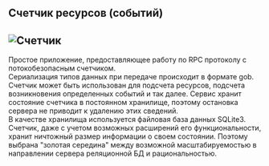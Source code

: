 ## Счетчик ресурсов (событий)

![Счетчик](https://img.icons8.com/plasticine/2x/counter.png)
----
Простое приложение, предоставляющее работу по RPC протоколу с потокобезопасным счетчиком.
<br>
Сериализация типов данных при передаче происходит в формате gob.
Счетчик может быть использован для подсчета ресурсов, подсчета возникновения определенных событий и так далее.
Сервис хранит состояние счетчика в постоянном хранилище, поэтому остановка сервера не приводит к удалению этих сведений.
<br>
В качестве хранилища используется файловая база данных SQLite3. Счетчик, даже с учетом возможных расширений его функциональности, хранит ничтожный размер информации о своем состоянии. Поэтому выбрана "золотая середина" между возможной масштабируемостью в направлении сервера реляционной БД и рациональностью.